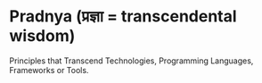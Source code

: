 # Pradnya (प्रज्ञा = transcendental wisdom)
Principles that Transcend Technologies, Programming Languages, Frameworks or Tools.
